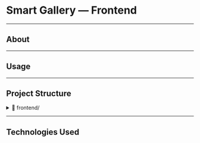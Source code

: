# Smart Gallery — Frontend

___
## About

___
## Usage

___
## Project Structure

<details>
  <summary>📂 frontend/</summary>
  <ul>
    <li>📄 <code>.dockerignore</code> — Files and folders excluded from Docker build context</li>
    <li>📄 <code>Dockerfile</code> — Instructions for building the frontend Docker image</li>
    <li>📄 <code>requirements.txt</code> — Python dependencies for the frontend</li>
    <details>
      <summary>📂 app/</summary>
      <ul>
        <li>📄 <code>main.py</code> — Entry point of the Flet-based UI application</li>
        <li>📄 <code>config.py</code> — Application configuration and constants</li>
        <li>📄 <code>routes.py</code> — Route management for page navigation</li>
        <details>
          <summary>📂 api/</summary>
          <ul>
            <li>📄 <code>__init__.py</code> — Marks the API module</li>
            <li>📄 <code>images_api.py</code> — API calls for bulk image operations</li>
            <li>📄 <code>image_api.py</code> — API calls for single image operations</li>
          </ul>
        </details>
        <details>
          <summary>📂 data/</summary>
          <ul>
            <li>📄 <code>__init__.py</code> — Marks the data module</li>
            <li>📄 <code>image_data.py</code> — Data structures and image-related logic</li>
          </ul>
        </details>
        <details>
          <summary>📂 views/</summary>
          <ul>
            <li>📄 <code>__init__.py</code> — Marks the views module</li>
            <li>📄 <code>base_view.py</code> — Base class for all views with shared logic</li>
            <li>📄 <code>home_view.py</code> — Home page layout with image grid</li>
            <li>📄 <code>images_view.py</code> — View for multiple images</li>
            <li>📄 <code>image_view.py</code> — View for a single image</li>
            <li>📄 <code>delete_images_view.py</code> — View for selecting and deleting images</li>
            <li>📄 <code>search_images_view.py</code> — View for searching images by text</li>
            <details>
              <summary>📂 mixins/</summary>
              <ul>
                <li>📄 <code>__init__.py</code> — Marks the mixins module</li>
                <li>📄 <code>app_bar_mixin.py</code> — Mixin for top app bar UI</li>
                <li>📄 <code>grid_mixin.py</code> — Mixin for image grid layout</li>
                <li>📄 <code>nav_bar_mixin.py</code> — Mixin for navigation bar UI</li>
              </ul>
            </details>
          </ul>
        </details>
      </ul>
    </details>
  </ul>
</details>


___
## Technologies Used
